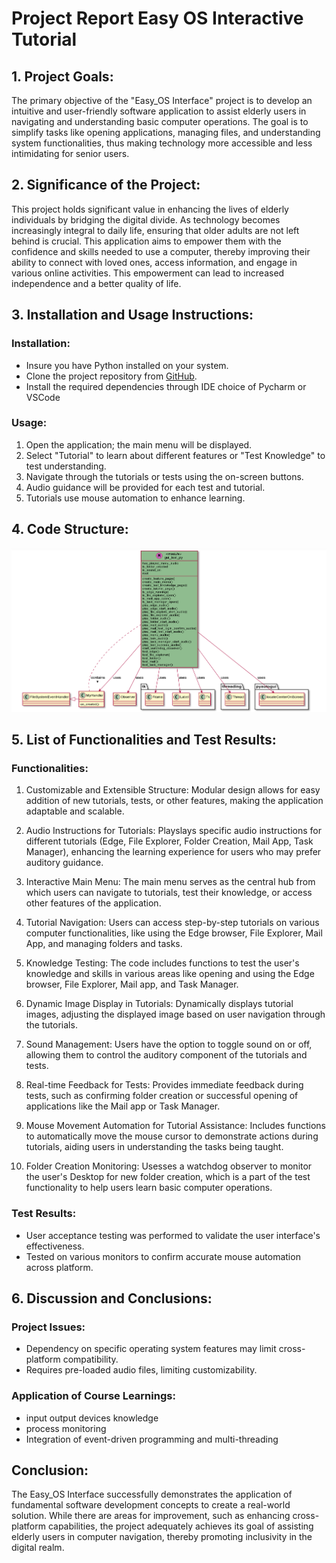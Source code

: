 # Project Report Easy OS Interactive Tutorial

## 1. Project Goals:
The primary objective of the "Easy_OS Interface" project is to develop an intuitive and user-friendly software application to assist elderly users in navigating and understanding basic computer operations. 
The goal is to simplify tasks like opening applications, managing files, and understanding system functionalities, thus making technology more accessible and less intimidating for senior users.

## 2. Significance of the Project:
This project holds significant value in enhancing the lives of elderly individuals by bridging the digital divide. As technology becomes increasingly integral to daily life, ensuring that older adults are not left behind is crucial. 
This application aims to empower them with the confidence and skills needed to use a computer, thereby improving their ability to connect with loved ones, access information, and engage in various online activities. 
This empowerment can lead to increased independence and a better quality of life.
## 3. Installation and Usage Instructions:
### Installation:
- Insure you have Python installed on your system.
- Clone the project repository from [GitHub](https://github.com/Reminisce215/472-Easy-OS.git).
- Install the required dependencies through IDE choice of Pycharm or VSCode

### Usage:
1. Open the application; the main menu will be displayed.
2. Select "Tutorial" to learn about different features or "Test Knowledge" to test understanding.
3. Navigate through the tutorials or tests using the on-screen buttons.
4. Audio guidance will be provided for each test and tutorial.
5. Tutorials use mouse automation to enhance learning.

## 4. Code Structure:
![Diagram](diagram/Diagram.png)


## 5. List of Functionalities and Test Results:
### Functionalities:

1. Customizable and Extensible Structure: Modular design allows for easy addition of new tutorials, tests, or other features, making the application adaptable and scalable.

2. Audio Instructions for Tutorials: Playslays specific audio instructions for different tutorials (Edge, File Explorer, Folder Creation, Mail App, Task Manager), enhancing the learning experience for users who may prefer auditory guidance.

3. Interactive Main Menu: The main menu serves as the central hub from which users can navigate to tutorials, test their knowledge, or access other features of the application.

4. Tutorial Navigation: Users can access step-by-step tutorials on various computer functionalities, like using the Edge browser, File Explorer, Mail App, and managing folders and tasks.

5. Knowledge Testing: The code includes functions to test the user's knowledge and skills in various areas like opening and using the Edge browser, File Explorer, Mail app, and Task Manager.

6. Dynamic Image Display in Tutorials: Dynamically displays tutorial images, adjusting the displayed image based on user navigation through the tutorials.

7. Sound Management: Users have the option to toggle sound on or off, allowing them to control the auditory component of the tutorials and tests.

8. Real-time Feedback for Tests: Provides immediate feedback during tests, such as confirming folder creation or successful opening of applications like the Mail app or Task Manager.

9. Mouse Movement Automation for Tutorial Assistance: Includes functions to automatically move the mouse cursor to demonstrate actions during tutorials, aiding users in understanding the tasks being taught.

10. Folder Creation Monitoring: Usesses a watchdog observer to monitor the user's Desktop for new folder creation, which is a part of the test functionality to help users learn basic computer operations.


### Test Results:
- User acceptance testing was performed to validate the user interface's effectiveness.
- Tested on various monitors to confirm accurate mouse automation across platform. 

## 6. Discussion and Conclusions:
### Project Issues:
- Dependency on specific operating system features may limit cross-platform compatibility.
- Requires pre-loaded audio files, limiting customizability.

### Application of Course Learnings:
- input output devices knowledge
- process monitoring
- Integration of event-driven programming and multi-threading


## Conclusion:
The Easy_OS Interface successfully demonstrates the application of fundamental software development concepts to create a real-world solution. 
While there are areas for improvement, such as enhancing cross-platform capabilities, the project adequately achieves its goal of assisting elderly users in computer navigation, thereby promoting inclusivity in the digital realm.
